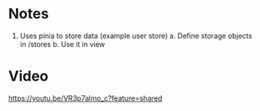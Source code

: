 # Notes

1. Uses pinia to store data (example user store)
    a. Define storage objects in /stores
    b. Use it in view


# Video

https://youtu.be/VR3p7almo_c?feature=shared